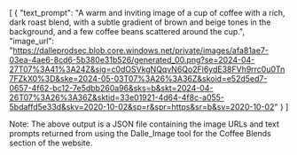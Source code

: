 [
  {
    "text_prompt": "A warm and inviting image of a cup of coffee with a rich, dark roast blend, with a subtle gradient of brown and beige tones in the background, and a few coffee beans scattered around the cup.",
    "image_url": "https://dalleprodsec.blob.core.windows.net/private/images/afa81ae7-03ea-4ae6-8cd6-5b380e31b526/generated_00.png?se=2024-04-27T07%3A41%3A24Z&sig=c0dOSVkgNQqvN6Qo2Fl6ydE38FVh9rrc0u0Tn7FZkX0%3D&ske=2024-05-03T07%3A26%3A36Z&skoid=e52d5ed7-0657-4f62-bc12-7e5dbb260a96&sks=b&skt=2024-04-26T07%3A26%3A36Z&sktid=33e01921-4d64-4f8c-a055-5bdaffd5e33d&skv=2020-10-02&sp=r&spr=https&sr=b&sv=2020-10-02"
  }
]

Note: The above output is a JSON file containing the image URLs and text prompts returned from using the Dalle_Image tool for the Coffee Blends section of the website.